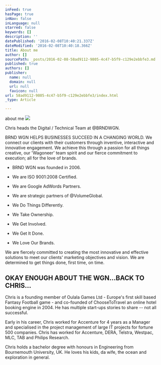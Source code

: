 ```yaml
---
inFeed: true
hasPage: true
inNav: false
inLanguage: null
starred: false
keywords: []
description: ''
datePublished: '2016-02-08T10:40:21.337Z'
dateModified: '2016-02-08T10:40:18.366Z'
title: About me
author: []
sourcePath: _posts/2016-02-08-58ad9112-9805-4c47-b5f9-c129e2ebbfe3.md
published: true
authors: []
publisher:
  name: null
  domain: null
  url: null
  favicon: null
url: 58ad9112-9805-4c47-b5f9-c129e2ebbfe3/index.html
_type: Article

---
```

about me
![](https://the-grid-user-content.s3-us-west-2.amazonaws.com/d9a821dc-7c3f-4897-a550-b8398b4b5fc1.jpg)

Chris heads the Digital / Technical Team at @BRNDWGN. 

BRND WGN HELPS BUSINESSES SUCCEED IN A CHANGING WORLD.
We connect our clients with their customers through inventive, interactive and innovative engagement. We achieve this through a passion for all things creative, our 'Wagoneer' team spirit and our fierce commitment to execution; all for the love of brands. 

* BRND WGN was founded in 2006\.
* We are ISO 9001:2008 Certified.
* We are Google AdWords Partners.
* We are strategic partners of @VolumeGlobal. 

* We Do Things Differently. 
* We Take Ownership. 
* We Get Involved. 
* We Get It Done. 
* We Love Our Brands. 

We are fiercely committed to creating the most innovative and effective solutions to meet our clients' marketing objectives and vision. We are determined to get things done, first time, on time. 

## OKAY ENOUGH ABOUT THE WGN...BACK TO CHRIS...

Chris is a founding member of Oulala Games Ltd - Europe's first skill based Fantasy Football game - and co-founded of ChooseToTravel an online hotel booking engine in 2004\. He has multiple start-ups stories to share -- not all successful. 

Early in his career, Chris worked for Accenture for 4 years as a Manager and specialised in the project management of large IT projects for fortune 500 companies. Chris has worked for Accenture, DERA, Telstra, Westpac, MLC, TAB and Philips Research. 

Chris holds a bachelor degree with honours in Engineering from Bournemouth University, UK. 
He loves his kids, da wife, the ocean and exploration in general.